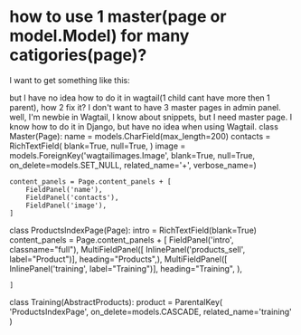 
# how to use 1 master(page or model.Model) for many catigories(page)?

I want to get something like this:

but I have no idea how to do it in wagtail(1 child cant have more then 1 parent), how 2 fix it? I don't want to have 3 master pages in admin panel.
well, I'm newbie in Wagtail, I know about snippets, but I need master page. I know how to do it in Django, but have no idea when using Wagtail.
class Master(Page):
    name = models.CharField(max_length=200)
    contacts = RichTextField(
        blank=True,
        null=True,
    )
    image = models.ForeignKey('wagtailimages.Image',
                              blank=True,
                              null=True,
                              on_delete=models.SET_NULL,
                              related_name='+',
                              verbose_name=)

    content_panels = Page.content_panels + [
        FieldPanel('name'),
        FieldPanel('contacts'),
        FieldPanel('image'),
    ]

class ProductsIndexPage(Page):
    intro = RichTextField(blank=True)
    content_panels = Page.content_panels + [
        FieldPanel('intro', classname="full"),
        MultiFieldPanel([
            InlinePanel('products_sell', label="Product")],
            heading="Products",),
        MultiFieldPanel([
            InlinePanel('training', label="Training")],
            heading="Training", ),

    ]

class Training(AbstractProducts):
    product = ParentalKey(
        'ProductsIndexPage',
        on_delete=models.CASCADE,
        related_name='training'
    )


        